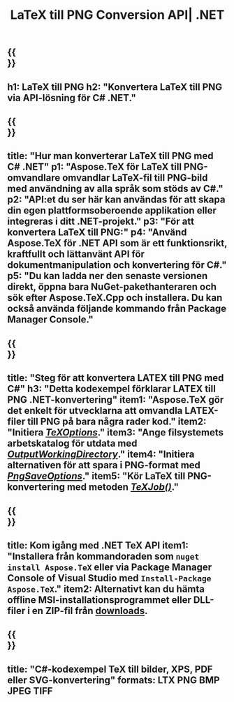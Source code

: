 ﻿---
translation: true
template: /_templates/_conversion-child-net.md
title: LaTeX till PNG Conversion API| .NET
description: LaTeX till PNG-konverteringsfunktion. Integrera detta lokala .NET-bibliotek i ditt projekt eller använd plattformsoberoende applikationer för att konvertera LaTeX till PNG.
keywords: latex till png api net, latex2png integrera c#
url: /net/conversion/latex-to-png/
family: tex
platformtag: net
feature: conversion
informat: LATEX
outformat: PNG
otherformats: BMP JPEG TIFF PDF SVG XPS
---

{{<section banner>}}
---
h1: LaTeX till PNG
h2: "Konvertera LaTeX till PNG via API-lösning för C# .NET."
---

{{<section overview>}}
---
title: "Hur man konverterar LaTeX till PNG med C# .NET"
p1: "Aspose.TeX för LaTeX till PNG-omvandlare omvandlar LaTeX-fil till PNG-bild med användning av alla språk som stöds av C#."
p2: "API:et du ser här kan användas för att skapa din egen plattformsoberoende applikation eller integreras i ditt .NET-projekt."
p3: "För att konvertera LaTeX till PNG:"
p4: "Använd Aspose.TeX för .NET API som är ett funktionsrikt, kraftfullt och lättanvänt API för dokumentmanipulation och konvertering för C#."
p5: "Du kan ladda ner den senaste versionen direkt, öppna bara NuGet-pakethanteraren och sök efter Aspose.TeX.Cpp och installera. Du kan också använda följande kommando från Package Manager Console."
---

{{<section feature1>}}
---
title: "Steg för att konvertera LATEX till PNG med C#"
h3: "Detta kodexempel förklarar LATEX till PNG .NET-konvertering"
item1: "Aspose.TeX gör det enkelt för utvecklarna att omvandla LATEX-filer till PNG på bara några rader kod."
item2: "Initiera [*TeXOptions*](https://reference.aspose.com/tex/net/aspose.tex/texoptions/)."
item3: "Ange filsystemets arbetskatalog för utdata med [*OutputWorkingDirectory*](https://reference.aspose.com/tex/net/aspose.tex/texoptions/outputworkingdirectory/)."
item4: "Initiera alternativen för att spara i PNG-format med [*PngSaveOptions*](https://reference.aspose.com/tex/net/aspose.tex.presentation.image/pngsaveoptions/)."
item5: "Kör LaTeX till PNG-konvertering med metoden [*TeXJob()*](https://reference.aspose.com/tex/net/aspose.tex/texjob/)."
---

{{<section feature2>}}
---
title: Kom igång med .NET TeX API
item1: "Installera från kommandoraden som ```nuget install Aspose.TeX``` eller via Package Manager Console of Visual Studio med ```Install-Package Aspose.TeX```."
item2: Alternativt kan du hämta offline MSI-installationsprogrammet eller DLL-filer i en ZIP-fil från [downloads](https://releases.aspose.com/tex/net).
---

{{<section widget>}}
---
title: "C#-kodexempel TeX till bilder, XPS, PDF eller SVG-konvertering"
formats: LTX PNG BMP JPEG TIFF
---